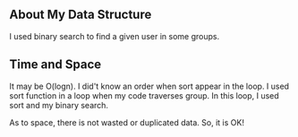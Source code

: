 ## About My Data Structure
I used binary search to find a given user in some groups.

## Time and Space
It may be O(logn).
I did't know an order when sort appear in the loop.
I used sort function in a loop when my code traverses group.
In this loop, I used sort and my binary search.

As to space, there is not wasted or duplicated data.
So, it is OK!
